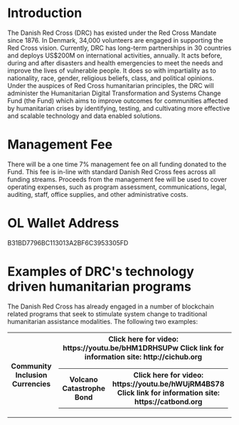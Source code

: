 # Introduction
The Danish Red Cross (DRC) has existed under the Red Cross Mandate since 1876. In Denmark, 34,000 volunteers are engaged in supporting the Red Cross vision. Currently, DRC has long-term partnerships in 30 countries and deploys US$200M on international activities, annually. It acts before, during and after disasters and health emergencies to meet the needs and improve the lives of vulnerable people. It does so with impartiality as to nationality, race, gender, religious beliefs, class, and political opinions. Under the auspices of Red Cross humanitarian principles, the DRC will administer the Humanitarian Digital Transformation and Systems Change Fund (the Fund) which aims to improve outcomes for communities affected by humanitarian crises by identifying, testing, and cultivating more effective and scalable technology and data enabled solutions.

# Management Fee
There will be a one time 7% management fee on all funding donated to the Fund. This fee is in-line with standard Danish Red Cross fees across all funding streams. Proceeds from the management fee will be used to cover operating expenses, such as program assessment, communications, legal, auditing, staff, office supplies, and other administrative costs.

# OL Wallet Address
B31BD7796BC113013A2BF6C3953305FD

# Examples of DRC's technology driven humanitarian programs
The Danish Red Cross has already engaged in a number of blockchain related programs that seek to stimulate system change to traditional humanitarian assistance modalities. The following two examples:

<table> <tr> <th>Community Inclusion Currencies</th> <th>Click here for video: https://youtu.be/bHM1DRHSUPw
<tab>Click link for information site: http://cichub.org
 
<table> <tr> <th>Volcano Catastrophe Bond</th> <th>
Click here for video: https://youtu.be/hWUjRM4BS78
Click link for information site: https://catbond.org
  
